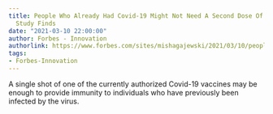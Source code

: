 ```yaml
---
title: People Who Already Had Covid-19 Might Not Need A Second Dose Of The Vaccine,
  Study Finds
date: "2021-03-10 22:00:00"
author: Forbes - Innovation
authorlink: https://www.forbes.com/sites/mishagajewski/2021/03/10/people-who-already-had-covid-19-might-not-need-the-second-dose-of-vaccine-study-finds/
tags:
- Forbes-Innovation
---
```

A single shot of one of the currently authorized Covid-19 vaccines may be enough to provide immunity to individuals who have previously been infected by the virus.